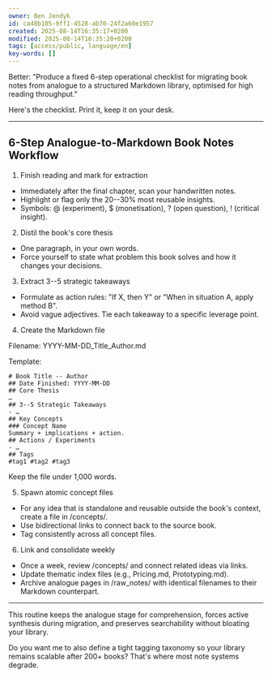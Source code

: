 ```yaml
---
owner: Ben Jendyk
id: ca48b105-9ff1-4528-ab70-24f2a60e1957
created: 2025-08-14T16:35:17+0200
modified: 2025-08-14T16:35:20+0200
tags: [access/public, language/en]
key-words: []
---
```


Better: "Produce a fixed 6-step operational checklist for migrating book notes from analogue to a structured Markdown library, optimised for high reading throughput."

  

Here's the checklist. Print it, keep it on your desk.

* * *

## 6-Step Analogue-to-Markdown Book Notes Workflow

  

1. Finish reading and mark for extraction

- Immediately after the final chapter, scan your handwritten notes.
- Highlight or flag only the 20--30% most reusable insights.
- Symbols: @ (experiment), $ (monetisation), ? (open question), ! (critical insight).

  

2. Distil the book's core thesis

- One paragraph, in your own words.
- Force yourself to state what problem this book solves and how it changes your decisions.

  

3. Extract 3--5 strategic takeaways

- Formulate as action rules: "If X, then Y" or "When in situation A, apply method B".
- Avoid vague adjectives. Tie each takeaway to a specific leverage point.

  

4. Create the Markdown file

Filename: YYYY-MM-DD_Title_Author.md

Template:
    
    
    # Book Title -- Author
    ## Date Finished: YYYY-MM-DD
    ## Core Thesis
    …
    ## 3--5 Strategic Takeaways
    - …
    ## Key Concepts
    ### Concept Name
    Summary + implications + action.
    ## Actions / Experiments
    - …
    ## Tags
    #tag1 #tag2 #tag3

Keep the file under 1,000 words.

  

5. Spawn atomic concept files

- For any idea that is standalone and reusable outside the book's context, create a file in /concepts/.
- Use bidirectional links to connect back to the source book.
- Tag consistently across all concept files.

  

6. Link and consolidate weekly

- Once a week, review /concepts/ and connect related ideas via links.
- Update thematic index files (e.g., Pricing.md, Prototyping.md).
- Archive analogue pages in /raw_notes/ with identical filenames to their Markdown counterpart.
* * *

This routine keeps the analogue stage for comprehension, forces active synthesis during migration, and preserves searchability without bloating your library.

  

Do you want me to also define a tight tagging taxonomy so your library remains scalable after 200+ books? That's where most note systems degrade.